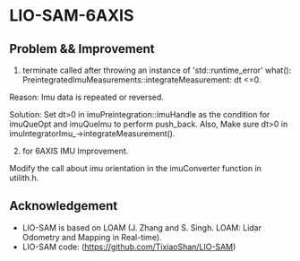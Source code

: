 # LIO-SAM-6AXIS

## Problem && Improvement
1. terminate called after throwing an instance of 'std::runtime_error'  what():  PreintegratedImuMeasurements::integrateMeasurement: dt <=0.

Reason: Imu data is repeated or reversed.

Solution: Set dt>0 in imuPreintegration::imuHandle as the condition for imuQueOpt and imuQueImu to perform push_back. Also, Make sure dt>0 in imuIntegratorImu_->integrateMeasurement().

2. for 6AXIS IMU Improvement.

Modify the call about imu orientation in the imuConverter function in utilith.h.


## Acknowledgement

  - LIO-SAM is based on LOAM (J. Zhang and S. Singh. LOAM: Lidar Odometry and Mapping in Real-time).
  - LIO-SAM code: (https://github.com/TixiaoShan/LIO-SAM)
